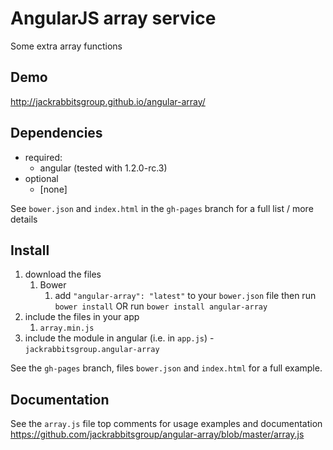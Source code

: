 # AngularJS array service

Some extra array functions

## Demo
http://jackrabbitsgroup.github.io/angular-array/

## Dependencies
- required:
	- angular (tested with 1.2.0-rc.3)
- optional
	- [none]

See `bower.json` and `index.html` in the `gh-pages` branch for a full list / more details

## Install
1. download the files
	1. Bower
		1. add `"angular-array": "latest"` to your `bower.json` file then run `bower install` OR run `bower install angular-array`
2. include the files in your app
	1. `array.min.js`
3. include the module in angular (i.e. in `app.js`) - `jackrabbitsgroup.angular-array`

See the `gh-pages` branch, files `bower.json` and `index.html` for a full example.


## Documentation
See the `array.js` file top comments for usage examples and documentation
https://github.com/jackrabbitsgroup/angular-array/blob/master/array.js